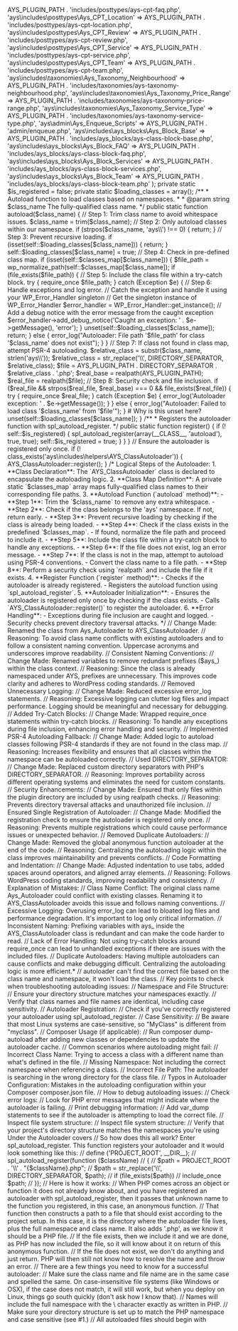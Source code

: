 <?php
namespace ays\includes\helpers;

if (! defined('ABSPATH')) {
  exit; // Exit if accessed directly
}


class AYS_ClassAutoloader {
  private static $classes_map     = array(
    'ays\includes\posttypes\Ays_CPT_FAQ'                 => AYS_PLUGIN_PATH . 'includes/posttypes/ays-cpt-faq.php',
    'ays\includes\posttypes\Ays_CPT_Location'            => AYS_PLUGIN_PATH . 'includes/posttypes/ays-cpt-location.php',
    'ays\includes\posttypes\Ays_CPT_Review'              => AYS_PLUGIN_PATH . 'includes/posttypes/ays-cpt-review.php',
    'ays\includes\posttypes\Ays_CPT_Service'             => AYS_PLUGIN_PATH . 'includes/posttypes/ays-cpt-service.php',
    'ays\includes\posttypes\Ays_CPT_Team'                => AYS_PLUGIN_PATH . 'includes/posttypes/ays-cpt-team.php',
    'ays\includes\taxonomies\Ays_Taxonomy_Neighbourhood' => AYS_PLUGIN_PATH . 'includes/taxonomies/ays-taxonomy-neighbourhood.php',
    'ays\includes\taxonomies\Ays_Taxonomy_Price_Range'   => AYS_PLUGIN_PATH . 'includes/taxonomies/ays-taxonomy-price-range.php',
    'ays\includes\taxonomies\Ays_Taxonomy_Service_Type'  => AYS_PLUGIN_PATH . 'includes/taxonomies/ays-taxonomy-service-type.php',
    'ays\admin\Ays_Enqueue_Scripts'                      => AYS_PLUGIN_PATH . 'admin/enqueue.php',
    'ays\includes\ays_blocks\Ays_Block_Base'             => AYS_PLUGIN_PATH . 'includes/ays_blocks/ays-class-block-base.php',
    'ays\includes\ays_blocks\Ays_Block_FAQ'              => AYS_PLUGIN_PATH . 'includes/ays_blocks/ays-class-block-faq.php',
    'ays\includes\ays_blocks\Ays_Block_Services'         => AYS_PLUGIN_PATH . 'includes/ays_blocks/ays-class-block-services.php',
    'ays\includes\ays_blocks\Ays_Block_Team'             => AYS_PLUGIN_PATH . 'includes/ays_blocks/ays-class-block-team.php'
  );

  private static $is_registered   = false;
  private static $loading_classes = array();

  /**
   * Autoload function to load classes based on namespaces.
   *
   * @param string $class_name The fully-qualified class name.
   */
  public static function autoload($class_name)
  {
    // Step 1: Trim class name to avoid whitespace issues.
    $class_name = trim($class_name);

    // Step 2: Only autoload classes within our namespace.
    if (strpos($class_name, 'ays\\') !== 0) {
      return;
    }

    // Step 3: Prevent recursive loading.
    if (isset(self::$loading_classes[$class_name])) {
      return;
    }
    self::$loading_classes[$class_name] = true;

    // Step 4: Check in pre-defined class map.
    if (isset(self::$classes_map[$class_name])) {
      $file_path = wp_normalize_path(self::$classes_map[$class_name]);
      if (file_exists($file_path)) {
        // Step 5: Include the class file within a try-catch block.
        try {
          require_once $file_path;
        } catch (Exception $e) {
          // Step 6: Handle exceptions and log error.
          // Catch the exception and handle it using your WP_Error_Handler singleton
    // Get the singleton instance of WP_Error_Handler
    $error_handler = WP_Error_Handler::get_instance();
    // Add a debug notice with the error message from the caught exception
    $error_handler->add_debug_notice('Caught an exception: ' . $e->getMessage(), 'error');
        }
        unset(self::$loading_classes[$class_name]);
        return;
      } else {
        error_log("Autoloader: File path '$file_path' for class '$class_name' does not exist");
      }
    }

    // Step 7: If class not found in class map, attempt PSR-4 autoloading.
    $relative_class = substr($class_name, strlen('ays\\'));
    $relative_class = str_replace('\\', DIRECTORY_SEPARATOR, $relative_class);
    $file           = AYS_PLUGIN_PATH . DIRECTORY_SEPARATOR . $relative_class . '.php';
    $real_base      = realpath(AYS_PLUGIN_PATH);
    $real_file      = realpath($file);

    // Step 8: Security check and file inclusion.
    if ($real_file && strpos($real_file, $real_base) === 0 && file_exists($real_file)) {
      try {
        require_once $real_file;
      } catch (Exception $e) {
        error_log('Autoloader exception: ' . $e->getMessage());
      }
    } else {
      error_log("Autoloader: Failed to load class '$class_name' from '$file'");
    }
# Why is this unset here?
    unset(self::$loading_classes[$class_name]);
  }

  /**
   * Registers the autoloader function with spl_autoload_register.
   */
  public static function register()
  {
    if (! self::$is_registered) {
      spl_autoload_register(array(__CLASS__, 'autoload'), true, true);
      self::$is_registered = true;
    }
  }
}

// Ensure the autoloader is registered only once.
if (! class_exists('ays\includes\helpers\AYS_ClassAutoloader')) {
  AYS_ClassAutoloader::register();
}


/*
Logical Steps of the Autoloader:

1. **Class Declaration**: The `AYS_ClassAutoloader` class is declared to encapsulate the autoloading logic.

2. **Class Map Definition**: A private static `$classes_map` array maps fully-qualified class names to their corresponding file paths.

3. **Autoload Function (`autoload` method)**:
   - **Step 1**: Trim the `$class_name` to remove any extra whitespace.
   - **Step 2**: Check if the class belongs to the 'ays' namespace. If not, return early.
   - **Step 3**: Prevent recursive loading by checking if the class is already being loaded.
   - **Step 4**: Check if the class exists in the predefined `$classes_map`.
   - If found, normalize the file path and proceed to include it.
   - **Step 5**: Include the class file within a try-catch block to handle any exceptions.
   - **Step 6**: If the file does not exist, log an error message.
   - **Step 7**: If the class is not in the map, attempt to autoload using PSR-4 conventions.
   - Convert the class name to a file path.
   - **Step 8**: Perform a security check using `realpath` and include the file if it exists.

4. **Register Function (`register` method)**:
   - Checks if the autoloader is already registered.
   - Registers the autoload function using `spl_autoload_register`.

5. **Autoloader Initialization**:
   - Ensures the autoloader is registered only once by checking if the class exists.
   - Calls `AYS_ClassAutoloader::register()` to register the autoloader.

6. **Error Handling**:
   - Exceptions during file inclusion are caught and logged.
   - Security checks prevent directory traversal attacks.
*/



// Change Made: Renamed the class from Ays_Autoloader to AYS_ClassAutoloader.
// Reasoning: To avoid class name conflicts with existing autoloaders and to follow a consistent naming convention. Uppercase acronyms and underscores improve readability.
// Consistent Naming Conventions:

// Change Made: Renamed variables to remove redundant prefixes ($ays_) within the class context.
// Reasoning: Since the class is already namespaced under AYS, prefixes are unnecessary. This improves code clarity and adheres to WordPress coding standards.
// Removed Unnecessary Logging:

// Change Made: Reduced excessive error_log statements.
// Reasoning: Excessive logging can clutter log files and impact performance. Logging should be meaningful and necessary for debugging.
// Added Try-Catch Blocks:

// Change Made: Wrapped require_once statements within try-catch blocks.
// Reasoning: To handle any exceptions during file inclusion, enhancing error handling and security.
// Implemented PSR-4 Autoloading Fallback:

// Change Made: Added logic to autoload classes following PSR-4 standards if they are not found in the class map.
// Reasoning: Increases flexibility and ensures that all classes within the namespace can be autoloaded correctly.
// Used DIRECTORY_SEPARATOR:

// Change Made: Replaced custom directory separators with PHP's DIRECTORY_SEPARATOR.
// Reasoning: Improves portability across different operating systems and eliminates the need for custom constants.
// Security Enhancements:

// Change Made: Ensured that only files within the plugin directory are included by using realpath checks.
// Reasoning: Prevents directory traversal attacks and unauthorized file inclusion.
// Ensured Single Registration of Autoloader:

// Change Made: Modified the registration check to ensure the autoloader is registered only once.
// Reasoning: Prevents multiple registrations which could cause performance issues or unexpected behavior.
// Removed Duplicate Autoloaders:

// Change Made: Removed the global anonymous function autoloader at the end of the code.
// Reasoning: Centralizing the autoloading logic within the class improves maintainability and prevents conflicts.
// Code Formatting and Indentation:

// Change Made: Adjusted indentation to use tabs, added spaces around operators, and aligned array elements.
// Reasoning: Follows WordPress coding standards, improving readability and consistency.
// Explanation of Mistakes:

// Class Name Conflict: The original class name Ays_Autoloader could conflict with existing classes. Renaming it to AYS_ClassAutoloader avoids this issue and follows naming conventions.

// Excessive Logging: Overusing error_log can lead to bloated log files and performance degradation. It's important to log only critical information.

// Inconsistent Naming: Prefixing variables with ays_ inside the AYS_ClassAutoloader class is redundant and can make the code harder to read.

// Lack of Error Handling: Not using try-catch blocks around require_once can lead to unhandled exceptions if there are issues with the included files.

// Duplicate Autoloaders: Having multiple autoloaders can cause conflicts and make debugging difficult. Centralizing the autoloading logic is more efficient.*
// autoloader can't find the correct file based on the class name and namespace, it won't load the class. 
// Key points to check when troubleshooting autoloading issues:
// Namespace and File Structure:
// Ensure your directory structure matches your namespaces exactly. 
// Verify that class names and file names are identical, including case sensitivity. 
// Autoloader Registration:
// Check if you've correctly registered your autoloader using spl_autoload_register. 
// Case Sensitivity:
// Be aware that most Linux systems are case-sensitive, so "MyClass" is different from "myclass". 
// Composer Usage (if applicable):
// Run composer dump-autoload after adding new classes or dependencies to update the autoloader cache. 
// Common scenarios where autoloading might fail:
// Incorrect Class Name: Trying to access a class with a different name than what's defined in the file. 
// Missing Namespace: Not including the correct namespace when referencing a class. 
// Incorrect File Path: The autoloader is searching in the wrong directory for the class file. 
// Typos in Autoloader Configuration: Mistakes in the autoloading configuration within your Composer composer.json file. 
// How to debug autoloading issues:
// Check error logs:
// Look for PHP error messages that might indicate where the autoloader is failing. 
// Print debugging information:
// Add var_dump statements to see if the autoloader is attempting to load the correct file. 
// Inspect file system structure:
// Inspect file system structure:
// Verify that your project's directory structure matches the namespaces you're using   Under the Autoloader covers
// So how does this all work? Enter spl_autoload_register. This function registers your autoloader and it would look something like this:



// define ('PROJECT_ROOT', __DIR__);
// spl_autoload_register(function ($className)
// {
//     $path = PROJECT_ROOT . '\\' . "{$className}.php";
//     $path = str_replace('\\', DIRECTORY_SEPARATOR, $path);
//     if (file_exists($path))
//         include_once $path;
// });
// Here is how it works:

// When PHP comes across an object or function it does not already know about, and you have registered an autoloader with spl_autoload_register, then it passes that unknown name to the function you registered, in this case, an anonymous function.

// That function then constructs a path to a file that should exist according to the project setup. In this case, it is the directory where the autoloader file lives, plus the full namespace and class name. It also adds '.php', as we know it should be a PHP file.

// If the file exists, then we include it and we are done, as PHP has now included the file, so it will know about it on return of this anonymous function.

// If the file does not exist, we don't do anything and just return. PHP will then still not know how to resolve the name and throw an error.

// There are a few things you need to know for a successful autoloader:

// Make sure the class name and file name are in the same case and spelled the same. On case-insensitive file systems (like Windows or OSX), if the case does not match, it will still work, but when you deploy on Linux, things go south quickly (don't ask how I know that).

// Names will include the full namespace with the \ character exactly as written in PHP.

// Make sure your directory structure is set up to match the PHP namespace and case sensitive (see #1.)

// All autoloaded files should begin with <?php and not include any statements not encapsulated in the corresponding class. This prevents unintended code execution.

// Only include one class definition per file. This ensures the autoloader can find it correctly. https://blog.phpfui.com/the-genius-of-the-php-autoloader   Composer autoload.php file
// You can also be lazy and just use the Composer generated autoload.php file. As I will explain in a future post, this is not a good idea for a couple of reasons, but it is a reasonable first and quick autoloader configuration. https://blog.phpfui.com/the-genius-of-the-php-autoloader  I'm not going to cover the technical side of PHP namespaces, there are plenty of tutorials on this topic that are easily found. Instead, I am going to concentrate on best practices for namespaces, because many developers don't seem to understand how to use them.

// First, Some Definitions
// The global namespace
// In PHP, the global namespace starts with a backslash (\) and nothing else. PHP owns the global namespace and you should not be adding to it with a few exceptions. What do I mean by "PHP owns the global namespace". Simply PHP is allowed to put things into the global namespace because PHP defines what PHP means. All library functions are in the global namespace. strlen, count, str_replace are all examples of library functions in the global namespace. PHP is free to add a new function or class in the global namespace and this could break your code when you upgrade to a new version of PHP.

// Use \ for everything in the global namespace
// Best practice in PHP is to prefix all calls to global functions and classes with a leading \. For example, don't do this:


// COPY

// COPY
// $length = strlen('A string I want to know the length of');
// $reflection = new ReflectionClass('MyClass');
// Instead do this:


// COPY

// COPY
// $length = \strlen('A string I want to know the length of');
// $reflection = new \ReflectionClass('MyClass');
// There are two reasons to do this. First, it shows explicitly what function or class you are calling (the global version and not something in the current namespace), and second, it is actually faster for PHP to figure out what you are doing and not have to worry about looking up the name in the current namespace. This may seem like a trivial optimization, but in the end, all these things add up (time is cumulative) and eventually time matters.

// Top Level Namespace and Sections
// The Top Level Namespace is the very first section of a namespace. This is the most import part of a namespace, followed by the next section, and so on. As we will see in a bit, naming conventions are important.

// The Bottom Line
// Don't put things in the global namespace. All your code should be in a namespace!

// The \App namespace is yours, use it!
// When writing a PHP project, you can claim the \App namespace for yourself and your application. This is a widely accepted standard. All the code in your application that you or your team write should be in the \App namespace (and child namespaces, more on that later).

// Reserve your namespaces now
// If you are working for company, and want to make company wide projects available, your top level namespace should be your company name. Search for it on packagist.org (Google's namespace is Google for example) to make sure it is not already in use. If it is, and it is not your company, add something to the namespace to prevent it conflicting in the future (maybe add LLC or Inc to the end of the namespace for example). You don't have to publish anything from your company, but it is nice to know you have a namespace that should not conflict at some point in the future.

// The next thing you might want to do is reserve your own namespace if you plan to do any open source projects. This could be your GitHub user name for example, or just another namespace you made up, or one that relates to an open source project you are developing. Again, search for any existing usages packagist.org before deciding on a name. Then publish a package to reserve the namespace.

// Uppercase The First Letter Please!
// Standard PHP naming convention is to uppercase the first letter of all namespace sections and uppercase the first letter of a class. This goes toward readability of PHP in general. Method names, members and variables are should start with a lowercase letter.

// DRY namespaces and class names
// An important thing to remember is the class name is really part of the namespace in a sense. While you can have a class and a namespace share the same name, you should consider the class name as part of the namespace.

// In programming circles, DRY is a TLA (Three Letter Acronym) for "Don't Repeat Yourself", but as you look around in common packages, this rule is broken all the time.

// Let's look at a commonly used package and how to improve it. The namespace is \Symfony\Component\Process\Pipes. So far so good. Notice each section starts with a Capital letter. But there is a problem. Pipes is plural. Next rule:

// Don't use plurals in namespaces
// Namespaces qualify a class. A class is singular. Namespaces should be singular, since a class is singular, and they are part of the same thing, the namespace. While you may have many classes in a particular namespace, each class is it's own entity. It is just grouped with other classes. The group does not need to be plural, as you refer to just one class as a time.

// So here is the class hierarchy for \Symfony\Component\Process\Pipes:

// \Symfony\Component\Process\Pipes\AbstractPipes

// \Symfony\Component\Process\Pipes\PipesInterface

// \Symfony\Component\Process\Pipes\UnixPipes

// \Symfony\Component\Process\Pipes\WindowsPipes

// You will notice there are only two concrete classes (concrete classes are ones that can actually be turned into objects), UnixPipes and WindowsPipes, which correspond to the two major OSes everyone uses, Unix (Linux) and Windows. The other two classes define what the two concrete classes can do (ie. their interfaces).

// So notice the class hierarchy is not DRY. The word Pipes (should be Pipe) is used in multiple places in the same namespace / class. Here is a better hierarchy:

// \Symfony\Component\Process\Pipe

// \Symfony\Component\Process\PipeInterface

// \Symfony\Component\Process\Pipe\Unix

// \Symfony\Component\Process\Pipe\Windows

// So what have we done? First we made Pipes singular, and also made everything DRY. No multiple Pipe(s) anywhere in a class name. The abstract class Pipe is now in the Process namespace. But that is fine since it is the parent class to both the Unix and Windows concrete classes, and sits just one level up. We also have a PipeInterface in the same namespace to avoid a duplicate Pipe. Interfaces tend to have a descriptive name in them, as they can't just be called Symfony\Component\Process\Pipe\Interface, since Interface is a reserved word in PHP (obviously). We could solve this problem in PHP 8 or higher with a interfaces namespace, such as Symfony\Component\Process\Interface\Pipe, as reserved words can be used in namespaces since PHP 8, but this keeps it compatible with older PHP versions.

// Child Namespaces
// Child namespaces (anything past the top level namespace) allow you to further refine and describe your classes. Use the child namespace to group and describe your classes. But don't abuse it!

// Extra Long Namespace Abuse
// A common problem with namespaces is extraneous children and namespaces that are too specific and too long.

// In our above example, do we really need both Component and Process? We need Pipe for sure, but we could probably live without one or the other, or even both. What is wrong with Symfony\Pipe? Pretty simple.

// Some Exceptions
// In the above example, we had to add a name to Interface, to avoid a PHP reserved word.

// Windows is plural, but is a proper name, so makes sense to use it.

// You can use the global namespace to shorten things, for example, \T() can be a translation function. But keep this to a minimum. And shorter is better in this case.

// To Summarize: https://blog.phpfui.com/php-namespace-best-practice 

// PHP Namespaces
// Namespaces are qualifiers that solve two different problems:

// They allow for better organization by grouping classes that work together to perform a task
// They allow the same name to be used for more than one class
